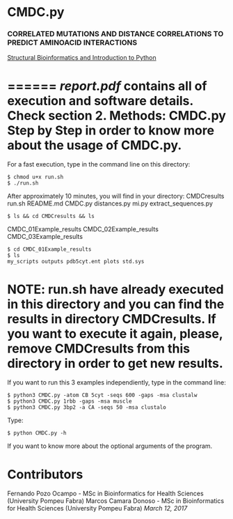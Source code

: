 CMDC.py
======

### CORRELATED MUTATIONS AND DISTANCE CORRELATIONS TO PREDICT AMINOACID INTERACTIONS

[Structural Bioinformatics and Introduction to Python](https://www.upf.edu/web/bioinformatics/syllabus)

======
*report.pdf* contains all of execution and software details. Check section 2. Methods: CMDC.py Step by Step in order to know more about the usage of CMDC.py.
======

For a fast execution, type in the command line on this directory:
```
$ chmod u+x run.sh
$ ./run.sh
```
After approximately 10 minutes, you will find in your directory:
CMDCresults run.sh README.md CMDC.py distances.py mi.py extract_sequences.py 
```
$ ls && cd CMDCresults && ls
```
CMDC_01Example_results CMDC_02Example_results CMDC_03Example_results 
```
$ cd CMDC_01Example_results
$ ls
my_scripts outputs pdb5cyt.ent plots std.sys
```
NOTE: run.sh have already executed in this directory and you can find the results in directory CMDCresults. If you want to execute it again, please, remove CMDCresults from this directory in order to get new results.
======
If you want to run this 3 examples independiently, type in the command line:
```
$ python3 CMDC.py -atom CB 5cyt -seqs 600 -gaps -msa clustalw
$ python3 CMDC.py 1rbb -gaps -msa muscle
$ python3 CMDC.py 3bp2 -a CA -seqs 50 -msa clustalo 
```

Type:
```
$ python CMDC.py -h 
```
If you want to know more about the optional arguments of the program.

# Contributors
Fernando Pozo Ocampo - MSc in Bioinformatics for Health Sciences (University Pompeu Fabra)
Marcos Camara Donoso - MSc in Bioinformatics for Health Sciences (University Pompeu Fabra)
*March 12, 2017*
